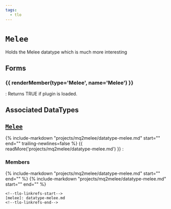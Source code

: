 ```yaml
---
tags:
  - tlo
---
```

# `Melee`

<!--tlo-desc-start-->
Holds the Melee datatype which is much more interesting
<!--tlo-desc-end-->

## Forms
<!--tlo-forms-start-->
### {{ renderMember(type='Melee', name='Melee') }}

:   Returns TRUE if plugin is loaded.

<!--tlo-forms-end-->

## Associated DataTypes
<!--tlo-datatypes-start-->
## [`Melee`](datatype-melee.md)
{% include-markdown "projects/mq2melee/datatype-melee.md" start="<!--dt-desc-start-->" end="<!--dt-desc-end-->" trailing-newlines=false %} {{ readMore('projects/mq2melee/datatype-melee.md') }}
:    <h3>Members</h3>
    {% include-markdown "projects/mq2melee/datatype-melee.md" start="<!--dt-members-start-->" end="<!--dt-members-end-->" %}
    {% include-markdown "projects/mq2melee/datatype-melee.md" start="<!--dt-linkrefs-start-->" end="<!--dt-linkrefs-end-->" %}
    <!--tlo-datatypes-end-->

    <!--tlo-linkrefs-start-->
    [melee]: datatype-melee.md
    <!--tlo-linkrefs-end-->
